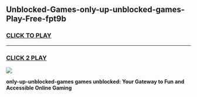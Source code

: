 
## Unblocked-Games-only-up-unblocked-games-Play-Free-fpt9b
<h3>
<a href="https://premium76.site?title=only-up-unblocked-games&ref=10A">CLICK TO PLAY</a></h3>
<hr>

<h3>
<a href="https://premium76.site?title=only-up-unblocked-games&ref=10A">CLICK 2 PLAY</a>
  
</h3>

<a href="https://premium76.site?title=only-up-unblocked-games&ref=10A"><img src="https://clearcache.store/games.png"></a>


**only-up-unblocked-games games unblocked: Your Gateway to Fun and Accessible Online Gaming**
